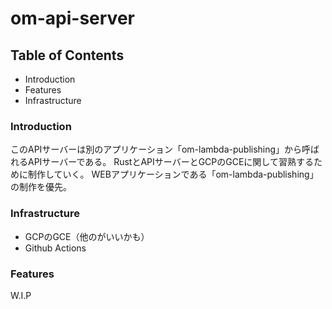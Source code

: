 # om-api-server

## Table of Contents

- Introduction
- Features
- Infrastructure

### Introduction
このAPIサーバーは別のアプリケーション「om-lambda-publishing」から呼ばれるAPIサーバーである。
RustとAPIサーバーとGCPのGCEに関して習熟するために制作していく。
WEBアプリケーションである「om-lambda-publishing」の制作を優先。

### Infrastructure
- GCPのGCE（他のがいいかも）
- Github Actions

### Features
W.I.P


